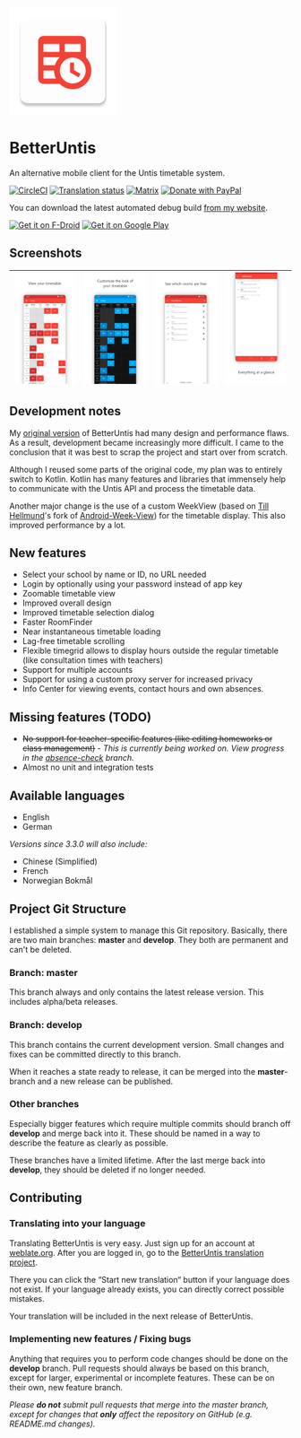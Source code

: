 ![App Icon](https://raw.githubusercontent.com/SapuSeven/BetterUntis/master/app/src/main/res/mipmap-xxxhdpi/ic_launcher.png)
# BetterUntis
An alternative mobile client for the Untis timetable system.

<a href="https://circleci.com/gh/SapuSeven/BetterUntis"><img src="https://img.shields.io/circleci/build/gh/SapuSeven/BetterUntis?style=for-the-badge" alt="CircleCI"></a>
<a href="https://hosted.weblate.org/engage/betteruntis/?utm_source=widget"><img src="https://img.shields.io/badge/dynamic/xml?color=green&label=localized&query=%2F%2F%2A%5Blocal-name%28%29%3D%27text%27%5D%5Blast%28%29%5D%2Ftext%28%29&url=https%3A%2F%2Fhosted.weblate.org%2Fwidgets%2Fbetteruntis%2F-%2Fsvg-badge.svg&style=for-the-badge" alt="Translation status" width=147.5 height=28/></a>
<a href="https://matrix.to/#/#github:sapuseven.com"><img src="https://img.shields.io/badge/chat-on matrix-blueviolet?style=for-the-badge" alt="Matrix"></a>
<a href="https://www.paypal.com/cgi-bin/webscr?cmd=_s-xclick&hosted_button_id=A9CN6R4FTY5EQ"><img src="https://img.shields.io/badge/Donate-PayPal-blue?style=for-the-badge" alt="Donate with PayPal" /></a>

You can download the latest automated debug build [from my website](https://sapuseven.com/app/BetterUntis).

<a href="https://f-droid.org/packages/com.sapuseven.untis"><img src="https://fdroid.gitlab.io/artwork/badge/get-it-on.png" alt="Get it on F-Droid" height="80"></a>
<a href="https://play.google.com/store/apps/details?id=com.sapuseven.untis&utm_source=github&utm_campaign=badge"><img alt="Get it on Google Play" src="https://play.google.com/intl/en_us/badges/static/images/badges/en_badge_web_generic.png" height="80"/></a>

## Screenshots

| <img src="https://raw.githubusercontent.com/SapuSeven/BetterUntis/master/fastlane/metadata/android/en-US/images/phoneScreenshots/1.jpg" alt="Screenshot" /> | <img src="https://raw.githubusercontent.com/SapuSeven/BetterUntis/master/fastlane/metadata/android/en-US/images/phoneScreenshots/2.jpg" alt="Screenshot" /> | <img src="https://raw.githubusercontent.com/SapuSeven/BetterUntis/master/fastlane/metadata/android/en-US/images/phoneScreenshots/3.jpg" alt="Screenshot" /> | <img src="https://raw.githubusercontent.com/SapuSeven/BetterUntis/master/fastlane/metadata/android/en-US/images/phoneScreenshots/4.jpg" alt="Screenshot" /> |
| --- | --- | --- | --- |

## Development notes
My [original version](https://github.com/SapuSeven/BetterUntis-Legacy) of BetterUntis had many design and performance flaws.
As a result, development became increasingly more difficult.
I came to the conclusion that it was best to scrap the project and start over from scratch.

Although I reused some parts of the original code, my plan was to entirely switch to Kotlin.
Kotlin has many features and libraries that immensely help to communicate with the Untis API and process the timetable data.

Another major change is the use of a custom WeekView (based on [Till Hellmund](https://github.com/thellmund)'s fork of [Android-Week-View](https://github.com/alamkanak/Android-Week-View)) for the timetable display. This also improved performance by a lot.

## New features
- Select your school by name or ID, no URL needed
- Login by optionally using your password instead of app key
- Zoomable timetable view
- Improved overall design
- Improved timetable selection dialog
- Faster RoomFinder
- Near instantaneous timetable loading
- Lag-free timetable scrolling
- Flexible timegrid allows to display hours outside the regular timetable (like consultation times with teachers)
- Support for multiple accounts
- Support for using a custom proxy server for increased privacy
- Info Center for viewing events, contact hours and own absences.

## Missing features (TODO)
- ~~No support for teacher-specific features (like editing homeworks or class management)~~ - _This is currently being worked on. View progress in the [absence-check](https://github.com/SapuSeven/BetterUntis/tree/absence-check) branch._
- Almost no unit and integration tests

## Available languages
- English
- German

_Versions since 3.3.0 will also include:_
- Chinese (Simplified)
- French
- Norwegian Bokmål

## Project Git Structure
I established a simple system to manage this Git repository.
Basically, there are two main branches: **master** and **develop**. They both are permanent and can't be deleted.

### Branch: master
This branch always and only contains the latest release version. This includes alpha/beta releases.

### Branch: develop
This branch contains the current development version. Small changes and fixes can be committed directly to this branch.

When it reaches a state ready to release, it can be merged into the **master**-branch and a new release can be published.

### Other branches
Especially bigger features which require multiple commits should branch off **develop** and merge back into it. These should be named in a way to describe the feature as clearly as possible.

These branches have a limited lifetime. After the last merge back into **develop**, they should be deleted if no longer needed.

## Contributing

### Translating into your language

Translating BetterUntis is very easy.
Just sign up for an account at [weblate.org](https://hosted.weblate.org/accounts/register/).
After you are logged in, go to the [BetterUntis translation project](https://hosted.weblate.org/projects/betteruntis/translations/). 

There you can click the “Start new translation“ button if your language does not exist.
If your language already exists, you can directly correct possible mistakes.

Your translation will be included in the next release of BetterUntis.

### Implementing new features / Fixing bugs

Anything that requires you to perform code changes should be done on the **develop** branch.
Pull requests should always be based on this branch, except for larger, experimental or incomplete features.
These can be on their own, new feature branch.

_Please **do not** submit pull requests that merge into the master branch, except for changes that **only** affect the repository on GitHub (e.g. README.md changes)._
